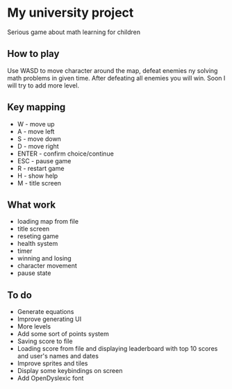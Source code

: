 # My university project 
Serious game about math learning for children

## How to play
Use WASD to move character around the map, defeat enemies ny solving math problems in given time. After defeating all enemies you will win. Soon I will try to add more level.

## Key mapping
* W - move up
* A - move left
* S - move down
* D - move right
* ENTER - confirm choice/continue
* ESC - pause game
* R - restart game
* H - show help
* M - title screen

## What work
* loading map from file
* title screen
* reseting game
* health system
* timer
* winning and losing
* character movement
* pause state

## To do
* Generate equations
* Improve generating UI
* More levels
* Add some sort of points system
* Saving score to file 
* Loading score from file and displaying leaderboard with top 10 scores and user's names and dates
* Improve sprites and tiles
* Display some keybindings on screen
* Add OpenDyslexic font
